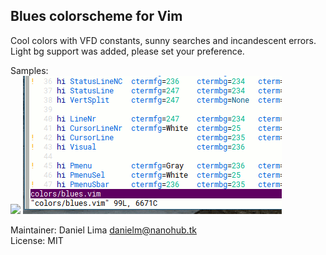 Blues colorscheme for Vim
--------------------------

Cool colors with VFD constants, sunny searches and
incandescent errors. Light bg support was added,
please set your preference.

Samples:  
![](sample.gif)
![](sample-light.gif)

Maintainer: Daniel Lima <danielm@nanohub.tk>  
License: MIT
